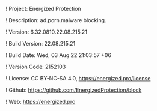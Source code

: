 ! Project: Energized Protection

! Description: ad.porn.malware blocking.

! Version: 6.32.0810.22.08.215.21

! Build Version: 22.08.215.21

! Build Date: Wed, 03 Aug 22 21:03:57 +06

! Version Code: 2152103

! License: CC BY-NC-SA 4.0, https://energized.pro/license

! Github: https://github.com/EnergizedProtection/block

! Web: https://energized.pro

